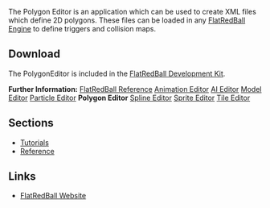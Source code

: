The Polygon Editor is an application which can be used to create XML files which define 2D polygons. These files can be loaded in any [FlatRedBall Engine](/frb.md) to define triggers and collision maps.

## Download

The PolygonEditor is included in the [FlatRedBall Development Kit](/frb/docs/index.php?title=Download_the_FRB_Engine_and_Components#FlatRedBall_Development_Kit_Downloads "Download the FRB Engine and Components").

**Further Information:** [FlatRedBall Reference](/frb/docs/index.php?title=Category:Reference "Category:Reference") [Animation Editor](/frb/docs/index.php?title=AnimationEditor:Main_Page "AnimationEditor:Main Page") [AI Editor](/frb/docs/index.php?title=ArtificialIntelligenceEditor:Main_Page "ArtificialIntelligenceEditor:Main Page") [Model Editor](/frb/docs/index.php?title=ModelEditor:Main_Page "ModelEditor:Main Page") [Particle Editor](/frb/docs/index.php?title=ParticleEditor:Main_Page "ParticleEditor:Main Page") **Polygon Editor** [Spline Editor](/frb/docs/index.php?title=SplineEditor:Main_Page "SplineEditor:Main Page") [Sprite Editor](/frb/docs/index.php?title=SpriteEditor:Main_Page "SpriteEditor:Main Page") [Tile Editor](/frb/docs/index.php?title=TileEditor:Main_Page "TileEditor:Main Page")

## Sections

-   [Tutorials](/frb/docs/index.php?title=PolygonEditor:Tutorials "PolygonEditor:Tutorials")
-   [Reference](/frb/docs/index.php?title=PolygonEditor:Reference "PolygonEditor:Reference")

## Links

-   [FlatRedBall Website]()
